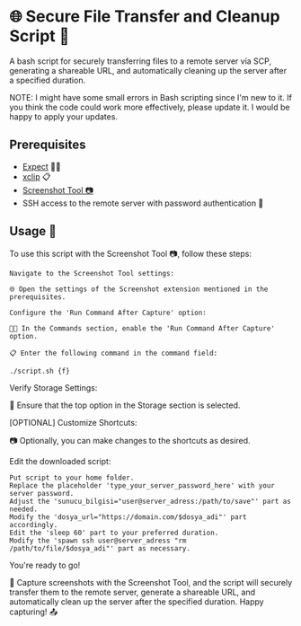# 🌐 Secure File Transfer and Cleanup Script 🚀

A bash script for securely transferring files to a remote server via SCP, generating a shareable URL, and automatically cleaning up the server after a specified duration.

NOTE: I might have some small errors in Bash scripting since I'm new to it. If you think the code could work more effectively, please update it. I would be happy to apply your updates.

## Prerequisites

- [Expect](https://linux.die.net/man/1/expect) 🧑‍💻
- [xclip](https://github.com/astrand/xclip) 📋
- [Screenshot Tool 📷](https://github.com/OttoAllmendinger/gnome-shell-screenshot/)
- SSH access to the remote server with password authentication 🔑

## Usage 🚀

To use this script with the Screenshot Tool 📷, follow these steps:

    Navigate to the Screenshot Tool settings:

    🌐 Open the settings of the Screenshot extension mentioned in the prerequisites.

    Configure the 'Run Command After Capture' option:

    🧑‍💻 In the Commands section, enable the 'Run Command After Capture' option.

    📋 Enter the following command in the command field:

```bash
./script.sh {f}
```

Verify Storage Settings:

🔑 Ensure that the top option in the Storage section is selected.

[OPTIONAL] Customize Shortcuts:

📷 Optionally, you can make changes to the shortcuts as desired.

Edit the downloaded script:

    Put script to your home folder.
    Replace the placeholder 'type_your_server_password_here' with your server password.
    Adjust the 'sunucu_bilgisi="user@server_adress:/path/to/save"' part as needed.
    Modify the 'dosya_url="https://domain.com/$dosya_adi"' part accordingly.
    Edit the 'sleep 60' part to your preferred duration.
    Modify the 'spawn ssh user@server_adress "rm /path/to/file/$dosya_adi"' part as necessary.

You're ready to go!

🚀 Capture screenshots with the Screenshot Tool, and the script will securely transfer them to the remote server, generate a shareable URL, and automatically clean up the server after the specified duration. Happy capturing! 📤

